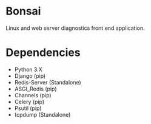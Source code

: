 # Bonsai
Linux and web server diagnostics front end application.

# Dependencies
* Python 3.X
* Django (pip)
* Redis-Server (Standalone)
* ASGI_Redis (pip)
* Channels (pip)
* Celery (pip)
* Psutil (pip)
* tcpdump (Standalone)
